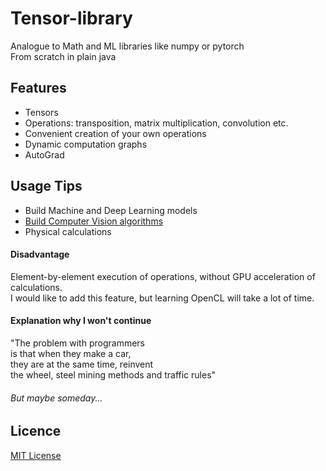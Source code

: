 # Tensor-library
Analogue to Math and ML libraries like numpy or pytorch  
From scratch in plain java  

## Features
* Tensors
* Operations: transposition, matrix multiplication, convolution etc.
* Convenient creation of your own operations
* Dynamic computation graphs
* AutoGrad

## Usage Tips
* Build Machine and Deep Learning models  
* [Build Computer Vision algorithms](https://github.com/Alar-q/ML_library_JavaFX)
* Physical calculations

#### Disadvantage  
Element-by-element execution of operations, without GPU acceleration of calculations.  
I would like to add this feature, but learning OpenCL will take a lot of time. 
#### Explanation why I won't continue
"The problem with programmers   
is that when they make a car,  
they are at the same time, reinvent  
the wheel, steel mining methods 
and traffic rules"  
###### But maybe someday...

## Licence 
[MIT License](https://github.com/Alar-q/Tensor-library/blob/main/LICENSE)
